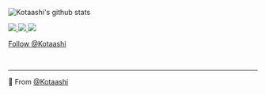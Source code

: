 
</p>

![Kotaashi's github stats](https://github-readme-stats.vercel.app/api?username=4po&hide=contribs,prs&count_private=true&show_icons=true)

<a href="https://github.com/Kotaashi">
  <img src="https://img.shields.io/github/followers/Kotaashi">
</a>
<a href="https://github.com/Kotaashi">
   <img src="https://komarev.com/ghpvc/?username=Kotaashi">
</a>
<a href="https://discord.bio/p/3945">
         <img src="https://img.shields.io/static/v1?label=Website&logo=CSS3&logoColor=1572B6&message=Click%20Here&color=1572B6">
         </a>

<p align="center">
    
<!-- Place this tag where you want the button to render. -->
<a class="github-button" href="https://github.com/4po" data-color-scheme="no-preference: light; light: light; dark: dark;" data-show-count="true" aria-label="Follow @4Kotaashi on GitHub">Follow @Kotaashi</a>


<br>

---

🔎 From [@Kotaashi](https://github.com/Kotaashi)
